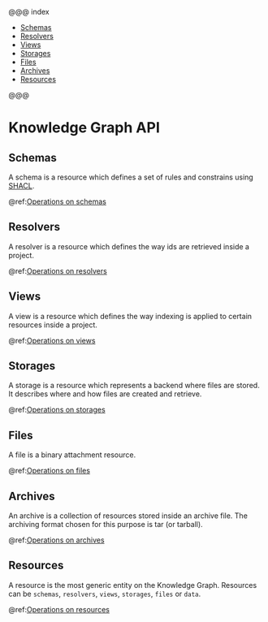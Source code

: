 @@@ index

* [Schemas](kg-schemas-api.md)
* [Resolvers](kg-resolvers-api.md)
* [Views](kg-views-api.md)
* [Storages](kg-storages-api.md)
* [Files](kg-files-api.md)
* [Archives](kg-archives-api.md)
* [Resources](kg-resources-api.md)

@@@

# Knowledge Graph API

## Schemas

A schema is a resource which defines a set of rules and constrains using [SHACL](https://www.w3.org/TR/shacl/). 

@ref:[Operations on schemas](kg-schemas-api.md)

## Resolvers

A resolver is a resource which defines the way ids are retrieved inside a project.

@ref:[Operations on resolvers](kg-resolvers-api.md)

## Views

A view is a resource which defines the way indexing is applied to certain resources inside a project.

@ref:[Operations on views](kg-views-api.md)

## Storages

A storage is a resource which represents a backend where files are stored. It describes where and how files are created and retrieve.

@ref:[Operations on storages](kg-storages-api.md)

## Files

A file is a binary attachment resource.

@ref:[Operations on files](kg-files-api.md)

## Archives

An archive is a collection of resources stored inside an archive file. The archiving format chosen for this purpose is tar (or tarball).

@ref:[Operations on archives](kg-archives-api.md)

## Resources

A resource is the most generic entity on the Knowledge Graph. Resources can be `schemas`, `resolvers`, `views`,
`storages`, `files` or `data`.

@ref:[Operations on resources](kg-resources-api.md)
